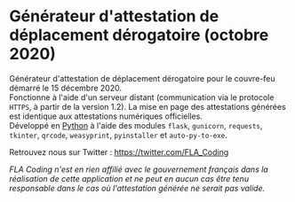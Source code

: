 # Générateur d'attestation de déplacement dérogatoire (octobre 2020)

Générateur d'attestation de déplacement dérogatoire pour le couvre-feu démarré le 15 décembre 2020.  
Fonctionne à l'aide d'un serveur distant (communication via le protocole `HTTPS`, à partir de la version 1.2). La mise en page des attestations générées est identique aux attestations numériques officielles.  
Développé en [Python](https://www.python.org/) à l'aide des modules `flask`, `gunicorn`, `requests`, `tkinter`, `qrcode`, `weasyprint`, `pyinstaller` et `auto-py-to-exe`.
  
Retrouvez nous sur Twitter : https://twitter.com/FLA_Coding  
  
*FLA Coding n'est en rien affilié avec le gouvernement français dans la réalisation de cette application et ne peut en aucun cas être tenu responsable dans le cas où l'attestation générée ne serait pas valide.*
